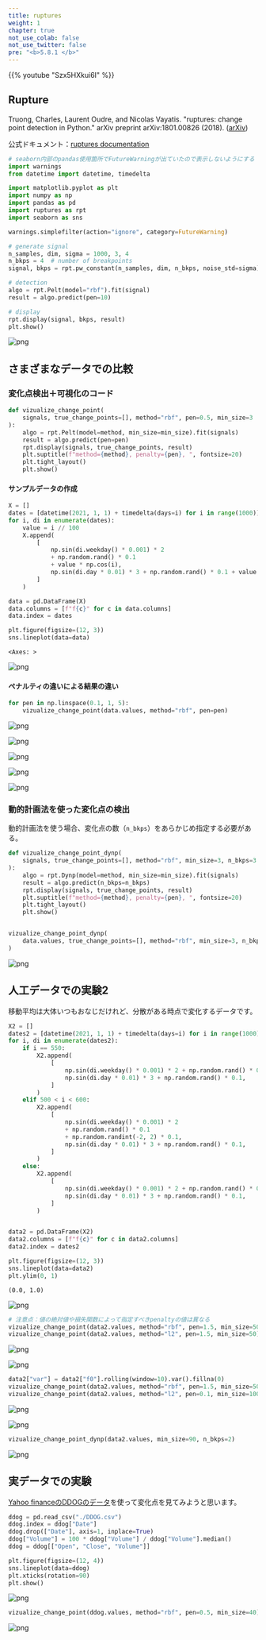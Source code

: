 ```yaml
---
title: ruptures
weight: 1
chapter: true
not_use_colab: false
not_use_twitter: false
pre: "<b>5.8.1 </b>"
---
```


{{% youtube "Szx5HXkui6I" %}}


## Rupture

Truong, Charles, Laurent Oudre, and Nicolas Vayatis. "ruptures: change point detection in Python." arXiv preprint arXiv:1801.00826 (2018). ([arXiv](https://arxiv.org/abs/1801.00826))

公式ドキュメント：[ruptures documentation](https://centre-borelli.github.io/ruptures-docs/)


```python
# seaborn内部のpandas使用箇所でFutureWarningが出ていたので表示しないようにする
import warnings
from datetime import datetime, timedelta

import matplotlib.pyplot as plt
import numpy as np
import pandas as pd
import ruptures as rpt
import seaborn as sns

warnings.simplefilter(action="ignore", category=FutureWarning)

# generate signal
n_samples, dim, sigma = 1000, 3, 4
n_bkps = 4  # number of breakpoints
signal, bkps = rpt.pw_constant(n_samples, dim, n_bkps, noise_std=sigma)

# detection
algo = rpt.Pelt(model="rbf").fit(signal)
result = algo.predict(pen=10)

# display
rpt.display(signal, bkps, result)
plt.show()
```


    
![png](/images/timeseries/unsupervised/ruptures_files/ruptures_1_0.png)
    


## さまざまなデータでの比較
### 変化点検出＋可視化のコード


```python
def vizualize_change_point(
    signals, true_change_points=[], method="rbf", pen=0.5, min_size=3
):
    algo = rpt.Pelt(model=method, min_size=min_size).fit(signals)
    result = algo.predict(pen=pen)
    rpt.display(signals, true_change_points, result)
    plt.suptitle(f"method={method}, penalty={pen}, ", fontsize=20)
    plt.tight_layout()
    plt.show()
```

#### サンプルデータの作成


```python
X = []
dates = [datetime(2021, 1, 1) + timedelta(days=i) for i in range(1000)]
for i, di in enumerate(dates):
    value = i // 100
    X.append(
        [
            np.sin(di.weekday() * 0.001) * 2
            + np.random.rand() * 0.1
            + value * np.cos(i),
            np.sin(di.day * 0.01) * 3 + np.random.rand() * 0.1 + value * np.cos(i),
        ]
    )

data = pd.DataFrame(X)
data.columns = [f"f{c}" for c in data.columns]
data.index = dates

plt.figure(figsize=(12, 3))
sns.lineplot(data=data)
```




    <Axes: >




    
![png](/images/timeseries/unsupervised/ruptures_files/ruptures_5_1.png)
    


#### ペナルティの違いによる結果の違い


```python
for pen in np.linspace(0.1, 1, 5):
    vizualize_change_point(data.values, method="rbf", pen=pen)
```


    
![png](/images/timeseries/unsupervised/ruptures_files/ruptures_7_0.png)
    



    
![png](/images/timeseries/unsupervised/ruptures_files/ruptures_7_1.png)
    



    
![png](/images/timeseries/unsupervised/ruptures_files/ruptures_7_2.png)
    



    
![png](/images/timeseries/unsupervised/ruptures_files/ruptures_7_3.png)
    



    
![png](/images/timeseries/unsupervised/ruptures_files/ruptures_7_4.png)
    


### 動的計画法を使った変化点の検出
動的計画法を使う場合、変化点の数（`n_bkps`）をあらかじめ指定する必要がある。


```python
def vizualize_change_point_dynp(
    signals, true_change_points=[], method="rbf", min_size=3, n_bkps=3
):
    algo = rpt.Dynp(model=method, min_size=min_size).fit(signals)
    result = algo.predict(n_bkps=n_bkps)
    rpt.display(signals, true_change_points, result)
    plt.suptitle(f"method={method}, penalty={pen}, ", fontsize=20)
    plt.tight_layout()
    plt.show()


vizualize_change_point_dynp(
    data.values, true_change_points=[], method="rbf", min_size=3, n_bkps=8
)
```


    
![png](/images/timeseries/unsupervised/ruptures_files/ruptures_9_0.png)
    


## 人工データでの実験2
移動平均は大体いつもおなじだけれど、分散がある時点で変化するデータです。


```python
X2 = []
dates2 = [datetime(2021, 1, 1) + timedelta(days=i) for i in range(1000)]
for i, di in enumerate(dates2):
    if i == 550:
        X2.append(
            [
                np.sin(di.weekday() * 0.001) * 2 + np.random.rand() * 0.1,
                np.sin(di.day * 0.01) * 3 + np.random.rand() * 0.1,
            ]
        )
    elif 500 < i < 600:
        X2.append(
            [
                np.sin(di.weekday() * 0.001) * 2
                + np.random.rand() * 0.1
                + np.random.randint(-2, 2) * 0.1,
                np.sin(di.day * 0.01) * 3 + np.random.rand() * 0.1,
            ]
        )
    else:
        X2.append(
            [
                np.sin(di.weekday() * 0.001) * 2 + np.random.rand() * 0.1,
                np.sin(di.day * 0.01) * 3 + np.random.rand() * 0.1,
            ]
        )


data2 = pd.DataFrame(X2)
data2.columns = [f"f{c}" for c in data2.columns]
data2.index = dates2

plt.figure(figsize=(12, 3))
sns.lineplot(data=data2)
plt.ylim(0, 1)
```




    (0.0, 1.0)




    
![png](/images/timeseries/unsupervised/ruptures_files/ruptures_11_1.png)
    



```python
# 注意点：値の絶対値や損失関数によって指定すべきpenaltyの値は異なる
vizualize_change_point(data2.values, method="rbf", pen=1.5, min_size=50)
vizualize_change_point(data2.values, method="l2", pen=1.5, min_size=50)
```


    
![png](/images/timeseries/unsupervised/ruptures_files/ruptures_12_0.png)
    



    
![png](/images/timeseries/unsupervised/ruptures_files/ruptures_12_1.png)
    



```python
data2["var"] = data2["f0"].rolling(window=10).var().fillna(0)
vizualize_change_point(data2.values, method="rbf", pen=1.5, min_size=50)
vizualize_change_point(data2.values, method="l2", pen=0.1, min_size=100)
```


    
![png](/images/timeseries/unsupervised/ruptures_files/ruptures_13_0.png)
    



    
![png](/images/timeseries/unsupervised/ruptures_files/ruptures_13_1.png)
    



```python
vizualize_change_point_dynp(data2.values, min_size=90, n_bkps=2)
```


    
![png](/images/timeseries/unsupervised/ruptures_files/ruptures_14_0.png)
    


## 実データでの実験
[Yahoo financeのDDOGのデータ](https://finance.yahoo.com/quote/DDOG/history?period1=1676077845&period2=1707613845&interval=1d&filter=history&frequency=1d&includeAdjustedClose=true)を使って変化点を見てみようと思います。


```python
ddog = pd.read_csv("./DDOG.csv")
ddog.index = ddog["Date"]
ddog.drop(["Date"], axis=1, inplace=True)
ddog["Volume"] = 100 * ddog["Volume"] / ddog["Volume"].median()
ddog = ddog[["Open", "Close", "Volume"]]

plt.figure(figsize=(12, 4))
sns.lineplot(data=ddog)
plt.xticks(rotation=90)
plt.show()
```


    
![png](/images/timeseries/unsupervised/ruptures_files/ruptures_16_0.png)
    



```python
vizualize_change_point(ddog.values, method="rbf", pen=0.5, min_size=40)
```


    
![png](/images/timeseries/unsupervised/ruptures_files/ruptures_17_0.png)
    


